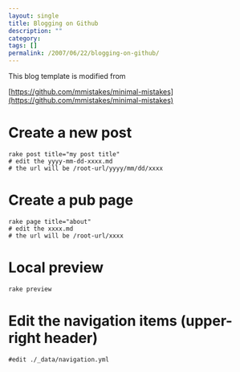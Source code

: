 ```yaml
---
layout: single
title: Blogging on Github
description: ""
category:
tags: []
permalink: /2007/06/22/blogging-on-github/
---
```

This blog template is modified from

[https://github.com/mmistakes/minimal-mistakes](https://github.com/mmistakes/minimal-mistakes)

# Create a new post

```
rake post title="my post title"
# edit the yyyy-mm-dd-xxxx.md
# the url will be /root-url/yyyy/mm/dd/xxxx
```

# Create a pub page

```
rake page title="about"
# edit the xxxx.md
# the url will be /root-url/xxxx
```

# Local preview

```
rake preview
```

# Edit the navigation items (upper-right header)

```
#edit ./_data/navigation.yml
```



